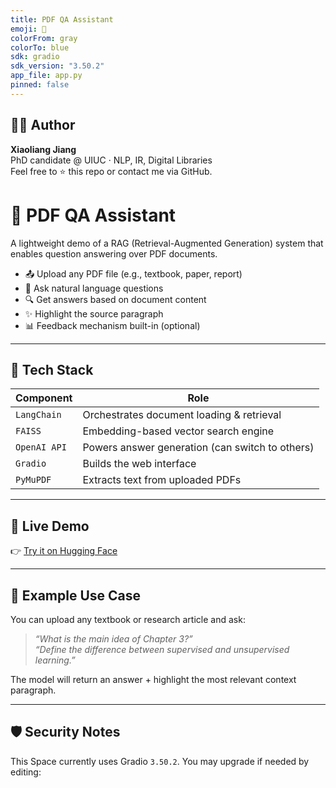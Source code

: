 ```yaml
---
title: PDF QA Assistant
emoji: 📄
colorFrom: gray
colorTo: blue
sdk: gradio
sdk_version: "3.50.2"
app_file: app.py
pinned: false
---
```

## 🧑‍💼 Author

**Xiaoliang Jiang**  
PhD candidate @ UIUC · NLP, IR, Digital Libraries  
Feel free to ⭐ this repo or contact me via GitHub.

# 📄 PDF QA Assistant

A lightweight demo of a RAG (Retrieval-Augmented Generation) system that enables question answering over PDF documents.

- 📤 Upload any PDF file (e.g., textbook, paper, report)
- 💬 Ask natural language questions
- 🔍 Get answers based on document content
- ✨ Highlight the source paragraph
- 📊 Feedback mechanism built-in (optional)

---

## 🔧 Tech Stack

| Component        | Role                                             |
|------------------|--------------------------------------------------|
| `LangChain`      | Orchestrates document loading & retrieval        |
| `FAISS`          | Embedding-based vector search engine             |
| `OpenAI API`     | Powers answer generation (can switch to others)  |
| `Gradio`         | Builds the web interface                         |
| `PyMuPDF`        | Extracts text from uploaded PDFs                 |

---

## 🚀 Live Demo

👉 [Try it on Hugging Face](https://huggingface.co/spaces/xjiang36/pdf-qa-demo)

---

## 🧠 Example Use Case

You can upload any textbook or research article and ask:

> *“What is the main idea of Chapter 3?”*  
> *“Define the difference between supervised and unsupervised learning.”*

The model will return an answer + highlight the most relevant context paragraph.

---

## 🛡️ Security Notes

This Space currently uses Gradio `3.50.2`. You may upgrade if needed by editing:

